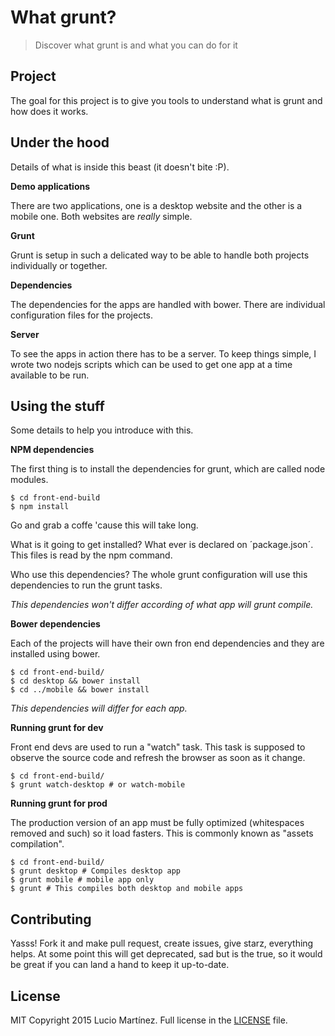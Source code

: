 # What grunt?
> Discover what grunt is and what you can do for it

## Project
The goal for this project is to give you tools to understand what is grunt and how does it works.

## Under the hood
Details of what is inside this beast (it doesn't bite :P).

__Demo applications__

There are two applications, one is a desktop website and the other is a mobile one.
Both websites are *really* simple.

__Grunt__

Grunt is setup in such a delicated way to be able to handle both projects individually or together.

__Dependencies__

The dependencies for the apps are handled with bower. 
There are individual configuration files for the projects.

__Server__

To see the apps in action there has to be a server. 
To keep things simple, I wrote two nodejs scripts which 
can be used to get one app at a time available to be run.

## Using the stuff
Some details to help you introduce with this.

__NPM dependencies__

The first thing is to install the dependencies for grunt, which are called node modules.

    $ cd front-end-build
    $ npm install
  
Go and grab a coffe 'cause this will take long.

What is it going to get installed? What ever is declared on ´package.json´.
This files is read by the npm command.

Who use this dependencies? The whole grunt configuration will use this dependencies to run the grunt tasks.

*This dependencies won't differ according of what app will grunt compile.*

__Bower dependencies__

Each of the projects will have their own fron end dependencies and they are installed using bower.

    $ cd front-end-build/
    $ cd desktop && bower install
    $ cd ../mobile && bower install
  
*This dependencies will differ for each app.*

__Running grunt for dev__

Front end devs are used to run a "watch" task. 
This task is supposed to observe the source code and refresh the browser as soon as it change.

    $ cd front-end-build/
    $ grunt watch-desktop # or watch-mobile

__Running grunt for prod__

The production version of an app must be fully optimized (whitespaces removed and such)
so it load fasters. This is commonly known as "assets compilation".

    $ cd front-end-build/
    $ grunt desktop # Compiles desktop app
    $ grunt mobile # mobile app only
    $ grunt # This compiles both desktop and mobile apps

## Contributing
Yasss! Fork it and make pull request, create issues, give starz, everything helps. 
At some point this will get deprecated, sad but is the true, so it would be great
if you can land a hand to keep it up-to-date.

## License
MIT Copyright 2015 Lucio Martínez. Full license in the [LICENSE](https://github.com/lucio-martinez/what-grunt/blob/master/LICENSE) file.
